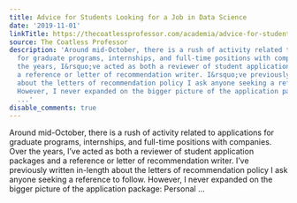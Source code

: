 ```yaml
---
title: Advice for Students Looking for a Job in Data Science
date: '2019-11-01'
linkTitle: https://thecoatlessprofessor.com/academia/advice-for-students-looking-for-a-job-in-data-science/
source: The Coatless Professor
description: 'Around mid-October, there is a rush of activity related to applications
  for graduate programs, internships, and full-time positions with companies. Over
  the years, I&rsquo;ve acted as both a reviewer of student application packages and
  a reference or letter of recommendation writer. I&rsquo;ve previously written in-length
  about the letters of recommendation policy I ask anyone seeking a reference to follow.
  However, I never expanded on the bigger picture of the application package: Personal
  ...'
disable_comments: true
---
```

Around mid-October, there is a rush of activity related to applications for graduate programs, internships, and full-time positions with companies. Over the years, I&rsquo;ve acted as both a reviewer of student application packages and a reference or letter of recommendation writer. I&rsquo;ve previously written in-length about the letters of recommendation policy I ask anyone seeking a reference to follow. However, I never expanded on the bigger picture of the application package: Personal ...